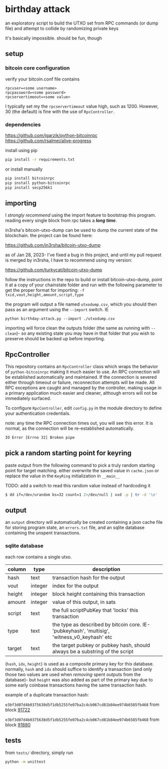 # birthday attack

an exploratory script to build the UTXO set from RPC commands (or dump file) and attempt to collide by randomizing private keys

it's basically impossible. should be fun, though

## setup

### bitcoin core configuration

verify your bitcoin.conf file contains
```
rpcuser=<some username>
rpcpassword=<some password>
rpcservertimeout=<some value>
```

I typically set my the `rpcservertimeout` value high, such as 1200. However, 30 (the default) is fine with the use of `RpcController`.

### dependencies

https://github.com/jgarzik/python-bitcoinrpc \
https://github.com/rsalmei/alive-progress

install using pip
```bash
pip install -r requirements.txt
```

or install manually
```bash
pip install bitcoinrpc
pip install python-bitcoinrpc
pip install secp256k1
```

## importing
I *strongly recommend* using the import feature to bootstrap this program. reading every single block from rpc takes a _**long time**_. 

in3rsha's bitcoin-utxo-dump can be used to dump the current state of the blockchain. the project can be found here:

https://github.com/in3rsha/bitcoin-utxo-dump

as of Jan 28, 2023- I've fixed a bug in this project, and until my pull request is merged by in3rsha, I have to recommend using my version:

https://github.com/turkycat/bitcoin-utxo-dump

follow the instructions in the repo to build or install bitcoin-utxo-dump, point it at a copy of your chainstate folder and run with the following parameter to get the proper format for importing: `-f txid,vout,height,amount,script,type`

the program will output a file named `utxodump.csv`, which you should then pass as an argument using the `--import` switch. IE
```
python birthday-attack.py --import ./utxodump.csv
```

importing will force clean the outputs folder (the same as running with `--clean`)- so any existing state you may have in that folder that you wish to preserve should be backed up before importing.

## RpcController

This repository contains an `RpcController` class which wraps the behavior of `python-bitcoinrpc` making it much easier to use. An RPC connection will be established automatically and maintained. If the connection is severed either through timeout or failure, reconnection attempts will be made. All RPC exceptions are caught and managed by the controller, making usage in a primary application much easier and cleaner, although errors will not be immediately surfaced.

To configure `RpcController`, edit `config.py` in the module directory to define your authentication credentials.

note: any time the RPC connection times out, you will see this error. It is normal, as the connection will be re-established automatically.

```bash
IO Error [Errno 32] Broken pipe
```

## pick a random starting point for keyring

paste output from the following command to pick a truly random starting point for target matching. either overwrite the saved value in `cache.json` or replace the value in the `KeyRing` initialization in `__main__`

TODO: add a switch to read this random value instead of hardcoding it

```bash
$ dd if=/dev/urandom bs=32 count=1 2>/dev/null | xxd -p | tr -d '\n'
```

## output

an `output` directory will automatically be created containing a json cache file for storing program state, an `errors.txt` file, and an sqlite database containing the unspent transactions.

### sqlite database

each row contains a single utxo.

| column | type | description | 
|--------|------|-------------|
|hash|text|transaction hash for the output|
|vout|integer|index for the output
|height|integer|block height containing this transaction
|amount|integer|value of this output, in sats
|script|text|the full scriptPubKey that 'locks' this transaction
|type|text|the type as described by bitcoin core. IE- 'pubkeyhash', 'multisig', 'witness_v0_keyhash' etc
|target|text|the target pubkey or pubkey hash, should always be a substring of the script

(`hash`, `idx`, `height`) is used as a composite primary key for this database. normally, `hash` and `idx` should suffice to identify a transaction (and only those two values are used when *removing* spent outputs from the database)- but `height` was also added as part of the primary key due to some early coinbase transactions having the same transaction hash.

example of a duplicate transaction hash:

`e3bf3d07d4b0375638d5f1db5255fe07ba2c4cb067cd81b84ee974b6585fb468` from block [91722](https://mempool.space/block/00000000000271a2dc26e7667f8419f2e15416dc6955e5a6c6cdf3f2574dd08e)

`e3bf3d07d4b0375638d5f1db5255fe07ba2c4cb067cd81b84ee974b6585fb468` from block [91880](https://mempool.space/block/00000000000743f190a18c5577a3c2d2a1f610ae9601ac046a38084ccb7cd721)



## tests

from `tests/` directory, simply run
```bash
python -m unittest
```